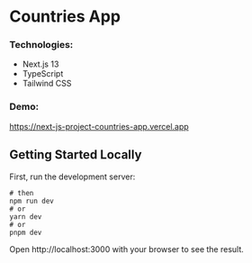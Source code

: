# Countries App

### Technologies:
- Next.js 13
- TypeScript
- Tailwind CSS

### Demo:
https://next-js-project-countries-app.vercel.app

## Getting Started Locally
First, run the development server:

```Clone the project
# then
npm run dev
# or
yarn dev
# or
pnpm dev
```
Open http://localhost:3000 with your browser to see the result.
